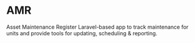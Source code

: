 # AMR
Asset Maintenance Register
Laravel-based app to track maintenance for units and provide tools for updating, scheduling & reporting. 
